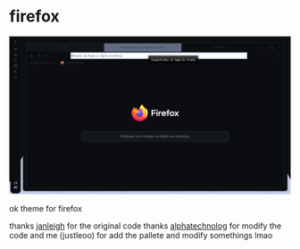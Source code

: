 # firefox

<img src="showcase.png">

ok theme for firefox

thanks [janleigh](https://github.com/janleigh) for the original code
thanks [alphatechnolog](https://github.com/alphatechnolog) for modify the code 
and me (justleoo) for add the pallete and modify somethings lmao
